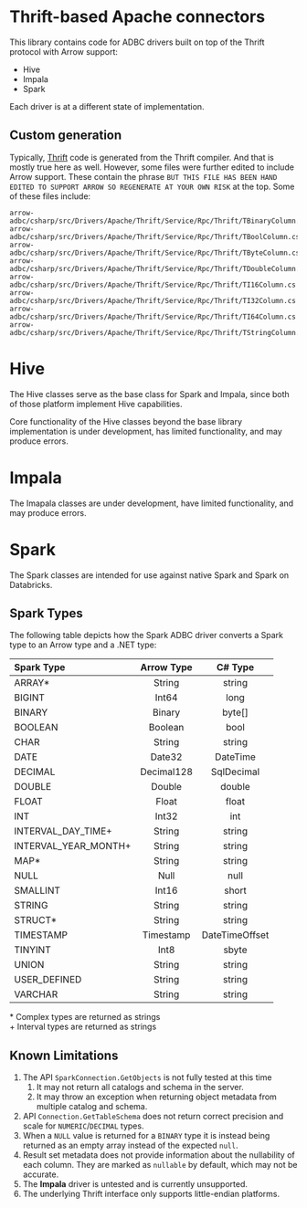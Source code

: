 ﻿<!--

 Licensed to the Apache Software Foundation (ASF) under one or more
 contributor license agreements.  See the NOTICE file distributed with
 this work for additional information regarding copyright ownership.
 The ASF licenses this file to You under the Apache License, Version 2.0
 (the "License"); you may not use this file except in compliance with
 the License.  You may obtain a copy of the License at

    http://www.apache.org/licenses/LICENSE-2.0

 Unless required by applicable law or agreed to in writing, software
 distributed under the License is distributed on an "AS IS" BASIS,
 WITHOUT WARRANTIES OR CONDITIONS OF ANY KIND, either express or implied.
 See the License for the specific language governing permissions and
 limitations under the License.

-->

# Thrift-based Apache connectors
This library contains code for ADBC drivers built on top of the Thrift protocol with Arrow support:

- Hive
- Impala
- Spark

Each driver is at a different state of implementation.

## Custom generation
Typically, [Thrift](https://thrift.apache.org/) code is generated from the Thrift compiler. And that is mostly true here as well. However, some files were further edited to include Arrow support. These contain the phrase `BUT THIS FILE HAS BEEN HAND EDITED TO SUPPORT ARROW SO REGENERATE AT YOUR OWN RISK` at the top. Some of these files include:

```
arrow-adbc/csharp/src/Drivers/Apache/Thrift/Service/Rpc/Thrift/TBinaryColumn.cs
arrow-adbc/csharp/src/Drivers/Apache/Thrift/Service/Rpc/Thrift/TBoolColumn.cs
arrow-adbc/csharp/src/Drivers/Apache/Thrift/Service/Rpc/Thrift/TByteColumn.cs
arrow-adbc/csharp/src/Drivers/Apache/Thrift/Service/Rpc/Thrift/TDoubleColumn.cs
arrow-adbc/csharp/src/Drivers/Apache/Thrift/Service/Rpc/Thrift/TI16Column.cs
arrow-adbc/csharp/src/Drivers/Apache/Thrift/Service/Rpc/Thrift/TI32Column.cs
arrow-adbc/csharp/src/Drivers/Apache/Thrift/Service/Rpc/Thrift/TI64Column.cs
arrow-adbc/csharp/src/Drivers/Apache/Thrift/Service/Rpc/Thrift/TStringColumn.cs
```

# Hive
The Hive classes serve as the base class for Spark and Impala, since both of those platform implement Hive capabilities.

Core functionality of the Hive classes beyond the base library implementation is under development, has limited functionality, and may produce errors.

# Impala
The Imapala classes are under development, have limited functionality, and may produce errors.

# Spark
The Spark classes are intended for use against native Spark and Spark on Databricks.

## Spark Types

The following table depicts how the Spark ADBC driver converts a Spark type to an Arrow type and a .NET type:

| Spark Type           | Arrow Type | C# Type |
| :---                 | :---:      | :---:   |
| ARRAY*               | String     | string  |
| BIGINT               | Int64      | long |
| BINARY               | Binary     | byte[] |
| BOOLEAN              | Boolean    | bool |
| CHAR                 | String     | string |
| DATE                 | Date32     | DateTime |
| DECIMAL              | Decimal128 | SqlDecimal |
| DOUBLE               | Double     | double |
| FLOAT                | Float      | float |
| INT                  | Int32      | int |
| INTERVAL_DAY_TIME+   | String     | string |
| INTERVAL_YEAR_MONTH+ | String     | string |
| MAP*                 | String     | string |
| NULL                 | Null       | null |
| SMALLINT             | Int16      | short |
| STRING               | String     | string |
| STRUCT*              | String     | string |
| TIMESTAMP            | Timestamp  | DateTimeOffset |
| TINYINT              | Int8       | sbyte |
| UNION                | String     | string |
| USER_DEFINED         | String     | string |
| VARCHAR              | String     | string |

\* Complex types are returned as strings<br>
\+ Interval types are returned as strings


## Known Limitations

1. The API `SparkConnection.GetObjects` is not fully tested at this time
   1. It may not return all catalogs and schema in the server.
   1. It may throw an exception when returning object metadata from multiple catalog and schema.
1. API `Connection.GetTableSchema` does not return correct precision and scale for `NUMERIC`/`DECIMAL` types.
1. When a `NULL` value is returned for a `BINARY` type it is instead being returned as an empty array instead of the expected `null`.
1. Result set metadata does not provide information about the nullability of each column. They are marked as `nullable`    by default, which may not be accurate.
1. The **Impala** driver is untested and is currently unsupported.
1. The underlying Thrift interface only supports little-endian platforms.
